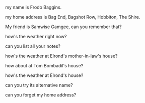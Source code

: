 my name is Frodo Baggins.

my home address is Bag End, Bagshot Row, Hobbiton, The Shire.

My friend is Samwise Gamgee, can you remember that?


how's the weather right now?

can you list all your notes?


how's the weather at Elrond's mother-in-law's house?

how about at Tom Bombadil's house?

how's the weather at Elrond's house?

can you try its alternative name?

can you forget my home address?

